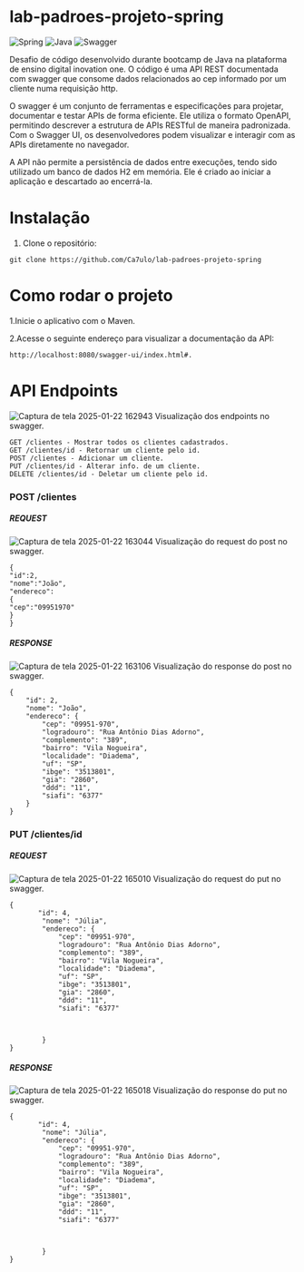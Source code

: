 # lab-padroes-projeto-spring

![Spring](https://img.shields.io/badge/spring-%236DB33F.svg?style=for-the-badge&logo=spring&logoColor=white) ![Java](https://img.shields.io/badge/java-%23ED8B00.svg?style=for-the-badge&logo=openjdk&logoColor=white) ![Swagger](https://img.shields.io/badge/-Swagger-%23Clojure?style=for-the-badge&logo=swagger&logoColor=white)

Desafio de código desenvolvido durante bootcamp de Java na plataforma de ensino digital inovation one. 
O código é uma API REST documentada com swagger que consome dados relacionados ao cep informado por um cliente numa requisição http.

O swagger é um conjunto de ferramentas e especificações para projetar, documentar e testar APIs de forma eficiente. Ele utiliza o formato OpenAPI, permitindo descrever a estrutura de APIs RESTful de maneira padronizada. Com o Swagger UI, os desenvolvedores podem visualizar e interagir com as APIs diretamente no navegador.

A API não permite a persistência de dados entre execuções, tendo sido utilizado um banco de dados H2 em memória.
Ele é criado ao iniciar a aplicação e descartado ao encerrá-la.


# Instalação
1. Clone o repositório:
````
git clone https://github.com/Ca7ulo/lab-padroes-projeto-spring
````
# Como rodar o projeto
1.Inicie o aplicativo com o Maven.

2.Acesse o seguinte endereço para visualizar a documentação da API:
```
http://localhost:8080/swagger-ui/index.html#.
```
  
# API Endpoints
![Captura de tela 2025-01-22 162943](https://github.com/user-attachments/assets/d248803a-4f84-44ab-9af0-18c38d4ef5b2) Visualização dos endpoints no swagger.

```
GET /clientes - Mostrar todos os clientes cadastrados.
GET /clientes/id - Retornar um cliente pelo id.
POST /clientes - Adicionar um cliente.
PUT /clientes/id - Alterar info. de um cliente.
DELETE /clientes/id - Deletar um cliente pelo id.
```
### POST /clientes
##### REQUEST
![Captura de tela 2025-01-22 163044](https://github.com/user-attachments/assets/7f71fa77-2075-44e7-a4bb-38fa6239ff51) Visualização do request do post no swagger.

```
{
"id":2,
"nome":"João",
"endereco":
{
"cep":"09951970"
}
}
```
##### RESPONSE
![Captura de tela 2025-01-22 163106](https://github.com/user-attachments/assets/ab0ba21a-2641-48f9-a543-dbc7358febc9) Visualização do response do post no swagger.

```
{
    "id": 2,
    "nome": "João",
    "endereco": {
        "cep": "09951-970",
        "logradouro": "Rua Antônio Dias Adorno",
        "complemento": "389",
        "bairro": "Vila Nogueira",
        "localidade": "Diadema",
        "uf": "SP",
        "ibge": "3513801",
        "gia": "2860",
        "ddd": "11",
        "siafi": "6377"
    }
}

```
### PUT /clientes/id
##### REQUEST
![Captura de tela 2025-01-22 165010](https://github.com/user-attachments/assets/8f6a84a3-6857-430b-b06b-2027b0044c02) Visualização do request do put no swagger.

```
{
       "id": 4,
        "nome": "Júlia",
        "endereco": {
            "cep": "09951-970",
            "logradouro": "Rua Antônio Dias Adorno",
            "complemento": "389",
            "bairro": "Vila Nogueira",
            "localidade": "Diadema",
            "uf": "SP",
            "ibge": "3513801",
            "gia": "2860",
            "ddd": "11",
            "siafi": "6377"
    


        }
}
```
##### RESPONSE
![Captura de tela 2025-01-22 165018](https://github.com/user-attachments/assets/ff23a049-2dcd-4351-9ca5-62ae0ad37e45) Visualização do response do put no swagger.

```
{
       "id": 4,
        "nome": "Júlia",
        "endereco": {
            "cep": "09951-970",
            "logradouro": "Rua Antônio Dias Adorno",
            "complemento": "389",
            "bairro": "Vila Nogueira",
            "localidade": "Diadema",
            "uf": "SP",
            "ibge": "3513801",
            "gia": "2860",
            "ddd": "11",
            "siafi": "6377"
    


        }
}

```


